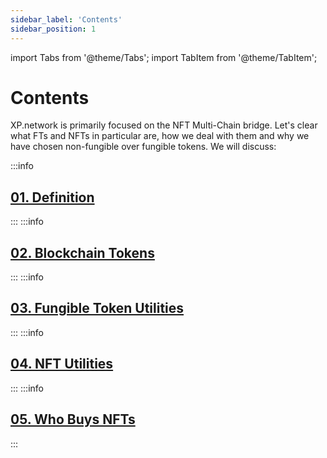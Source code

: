 ```yaml
---
sidebar_label: 'Contents'
sidebar_position: 1
---
```


import Tabs from '@theme/Tabs';
import TabItem from '@theme/TabItem';

# Contents

XP.network is primarily focused on the NFT Multi-Chain bridge. Let's clear what FTs and NFTs in particular are, how we deal with them and why we have chosen non-fungible over fungible tokens. We will discuss:

:::info
## [01. Definition](./definition.md)
:::
:::info
## [02. Blockchain Tokens](./blockchainTokens.md)
:::
:::info
## [03. Fungible Token Utilities](./fungibleTokenBridges.md)
:::
:::info
## [04. NFT Utilities](./nftUtilities.md)
:::
:::info
## [05. Who Buys NFTs](./whoBuysNfts.md)
:::